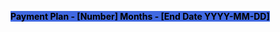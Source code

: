 <mark style="background: #4169E1;"><strong>Payment Plan - [Number] Months - [End Date YYYY-MM-DD]</strong></mark>